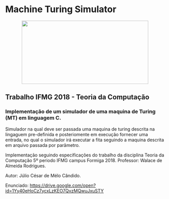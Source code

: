 # Machine Turing Simulator

<div align="center">
<img  align="MIDDLE" width="400" height="200" src="https://d18l82el6cdm1i.cloudfront.net/uploads/dfugTjn2WC-tm_palindrome.gif"/>
</div>

## Trabalho IFMG 2018 - Teoria da Computação

### Implementação de um simulador de uma maquina de Turing (MT) em linguagem C.

Simulador na qual deve ser passada uma maquina de turing descrita na lingaguem pre-definida 
e posteriomente em execução fornecer uma entrada, no qual o simulador irá executar a fita
seguindo a maquina descrita em arquivo passada por parâmetro.

Implementação seguindo especificações do trabalho da disciplina Teoria da Computação 5º periodo IFMG campus Formiga 2018.
Professor: Walace de Almeida Rodrigues.

Autor: Júlio César de Mélo Cândido.

Enunciado: https://drive.google.com/open?id=1Yy40eHoCz7ycxLzKEO7QvzMQwuJxuSTY
